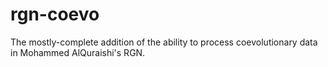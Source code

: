 # rgn-coevo
The mostly-complete addition of the ability to process coevolutionary data in Mohammed AlQuraishi's RGN.
